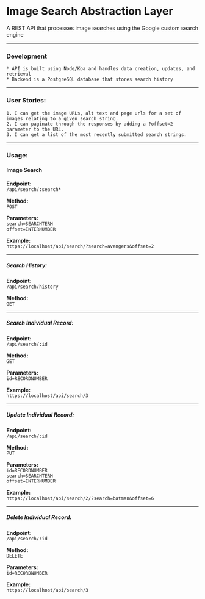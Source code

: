 # Image Search Abstraction Layer

A REST API that processes image searches using the Google custom search engine

---
### Development
    * API is built using Node/Koa and handles data creation, updates, and retrieval
    * Backend is a PostgreSQL database that stores search history

---
### User Stories:
    1. I can get the image URLs, alt text and page urls for a set of images relating to a given search string.
    2. I can paginate through the responses by adding a ?offset=2 parameter to the URL.
    3. I can get a list of the most recently submitted search strings.

---
### Usage:
#### Image Search
**Endpoint:**  
```/api/search/:search*```

**Method:**  
```POST```

**Parameters:**  
```search=SEARCHTERM```  
```offset=ENTERNUMBER```

**Example:**  
```https://localhost/api/search/?search=avengers&offset=2```

---
##### Search History:
**Endpoint:**  
```/api/search/history```

**Method:**  
```GET```

---
##### Search Individual Record:
**Endpoint:**  
```/api/search/:id```

**Method:**  
```GET```

**Parameters:**  
```id=RECORDNUMBER```  

**Example:**  
```https://localhost/api/search/3```

---
##### Update Individual Record:
**Endpoint:**  
```/api/search/:id```

**Method:**  
```PUT```

**Parameters:**  
```id=RECORDNUMBER```  
```search=SEARCHTERM```  
```offset=ENTERNUMBER```

**Example:**  
```https://localhost/api/search/2/?search=batman&offset=6```

---
##### Delete Individual Record:
**Endpoint:**  
```/api/search/:id```

**Method:**  
```DELETE```

**Parameters:**  
```id=RECORDNUMBER```  

**Example:**  
```https://localhost/api/search/3```

